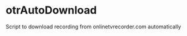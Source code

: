otrAutoDownload
===============

Script to download recording from onlinetvrecorder.com automatically
